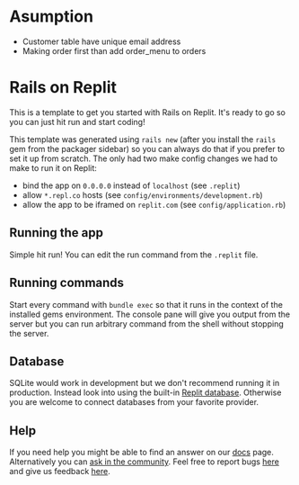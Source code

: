 # Asumption

- Customer table have unique email address
- Making order first than add order_menu to orders

# Rails on Replit

This is a template to get you started with Rails on Replit. It's ready to go so you can just hit run and start coding!

This template was generated using `rails new` (after you install the `rails` gem from the packager sidebar) so you can always do that if you prefer to set it up from scratch. The only had two make config changes we had to make to run it on Replit:

- bind the app on `0.0.0.0` instead of `localhost` (see `.replit`)
- allow `*.repl.co` hosts (see `config/environments/development.rb`)
- allow the app to be iframed on `replit.com` (see `config/application.rb`)

## Running the app

Simple hit run! You can edit the run command from the `.replit` file.

## Running commands

Start every command with `bundle exec` so that it runs in the context of the installed gems environment. The console pane will give you output from the server but you can run arbitrary command from the shell without stopping the server.

## Database

SQLite would work in development but we don't recommend running it in production. Instead look into using the built-in [Replit database](http://docs.replit.com/misc/database). Otherwise you are welcome to connect databases from your favorite provider.

## Help

If you need help you might be able to find an answer on our [docs](https://docs.replit.com) page. Alternatively you can [ask in the community](https://replit.com/talk/ask). Feel free to report bugs [here](https://replit.com/bugs) and give us feedback [here](https://Replit/feedback).
